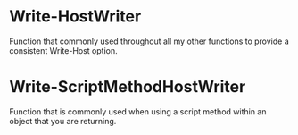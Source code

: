 # Write-HostWriter

Function that commonly used throughout all my other functions to provide a consistent Write-Host option.

# Write-ScriptMethodHostWriter

Function that is commonly used when using a script method within an object that you are returning. 